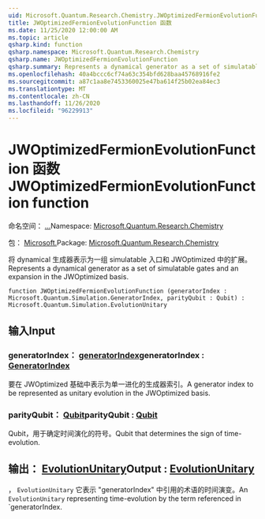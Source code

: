 ```yaml
---
uid: Microsoft.Quantum.Research.Chemistry.JWOptimizedFermionEvolutionFunction
title: JWOptimizedFermionEvolutionFunction 函数
ms.date: 11/25/2020 12:00:00 AM
ms.topic: article
qsharp.kind: function
qsharp.namespace: Microsoft.Quantum.Research.Chemistry
qsharp.name: JWOptimizedFermionEvolutionFunction
qsharp.summary: Represents a dynamical generator as a set of simulatable gates and an expansion in the JWOptimized basis.
ms.openlocfilehash: 40a4bccc6cf74a63c354bfd628baa45768916fe2
ms.sourcegitcommit: a87c1aa8e7453360025e47ba614f25b02ea84ec3
ms.translationtype: MT
ms.contentlocale: zh-CN
ms.lasthandoff: 11/26/2020
ms.locfileid: "96229913"
---
```

# <a name="jwoptimizedfermionevolutionfunction-function"></a><span data-ttu-id="bae45-102">JWOptimizedFermionEvolutionFunction 函数</span><span class="sxs-lookup"><span data-stu-id="bae45-102">JWOptimizedFermionEvolutionFunction function</span></span>

<span data-ttu-id="bae45-103">命名空间： [...](xref:Microsoft.Quantum.Research.Chemistry)</span><span class="sxs-lookup"><span data-stu-id="bae45-103">Namespace: [Microsoft.Quantum.Research.Chemistry](xref:Microsoft.Quantum.Research.Chemistry)</span></span>

<span data-ttu-id="bae45-104">包： [Microsoft.](https://nuget.org/packages/Microsoft.Quantum.Research.Chemistry)</span><span class="sxs-lookup"><span data-stu-id="bae45-104">Package: [Microsoft.Quantum.Research.Chemistry](https://nuget.org/packages/Microsoft.Quantum.Research.Chemistry)</span></span>


<span data-ttu-id="bae45-105">将 dynamical 生成器表示为一组 simulatable 入口和 JWOptimized 中的扩展。</span><span class="sxs-lookup"><span data-stu-id="bae45-105">Represents a dynamical generator as a set of simulatable gates and an expansion in the JWOptimized basis.</span></span>

```qsharp
function JWOptimizedFermionEvolutionFunction (generatorIndex : Microsoft.Quantum.Simulation.GeneratorIndex, parityQubit : Qubit) : Microsoft.Quantum.Simulation.EvolutionUnitary
```


## <a name="input"></a><span data-ttu-id="bae45-106">输入</span><span class="sxs-lookup"><span data-stu-id="bae45-106">Input</span></span>

### <a name="generatorindex--generatorindex"></a><span data-ttu-id="bae45-107">generatorIndex： [generatorIndex](xref:Microsoft.Quantum.Simulation.GeneratorIndex)</span><span class="sxs-lookup"><span data-stu-id="bae45-107">generatorIndex : [GeneratorIndex](xref:Microsoft.Quantum.Simulation.GeneratorIndex)</span></span>

<span data-ttu-id="bae45-108">要在 JWOptimized 基础中表示为单一进化的生成器索引。</span><span class="sxs-lookup"><span data-stu-id="bae45-108">A generator index to be represented as unitary evolution in the JWOptimized basis.</span></span>


### <a name="parityqubit--qubit"></a><span data-ttu-id="bae45-109">parityQubit： [Qubit](xref:microsoft.quantum.lang-ref.qubit)</span><span class="sxs-lookup"><span data-stu-id="bae45-109">parityQubit : [Qubit](xref:microsoft.quantum.lang-ref.qubit)</span></span>

<span data-ttu-id="bae45-110">Qubit，用于确定时间演化的符号。</span><span class="sxs-lookup"><span data-stu-id="bae45-110">Qubit that determines the sign of time-evolution.</span></span>



## <a name="output--evolutionunitary"></a><span data-ttu-id="bae45-111">输出： [EvolutionUnitary](xref:Microsoft.Quantum.Simulation.EvolutionUnitary)</span><span class="sxs-lookup"><span data-stu-id="bae45-111">Output : [EvolutionUnitary](xref:Microsoft.Quantum.Simulation.EvolutionUnitary)</span></span>

<span data-ttu-id="bae45-112">， `EvolutionUnitary` 它表示 "generatorIndex" 中引用的术语的时间演变。</span><span class="sxs-lookup"><span data-stu-id="bae45-112">An `EvolutionUnitary` representing time-evolution by the term referenced in \`generatorIndex.</span></span>